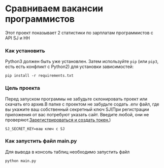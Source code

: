 # Сравниваем вакансии программистов

Этот проект показывает 2 статистики по зарплатам программистов с API SJ и HH

### Как установить
Python3 должен быть уже установлен. Затем используйте `pip` (или `pip3`, есть есть конфликт с Python2) для установки зависимостей:

```
pip install -r requirements.txt
```

### Цель проекта

Перед запуском программы не забудьте склонировать проект или скачать его архив.В папке с проектом не забудьте содать .env файл, где вы укажите ваш собственный секретный ключ SJ(При регистрации приложения от вас потребуют указать сайт. Введите любой, они не проверяют.[Зарегистрироваться и создать токен.](https://api.superjob.ru/))
```
SJ_SECRET_KEY=ваш ключ с SJ
```

### Как запустить файл main.py
Для вывода в консоль таблиц необходимо запустить файл
```
python main.py
```
